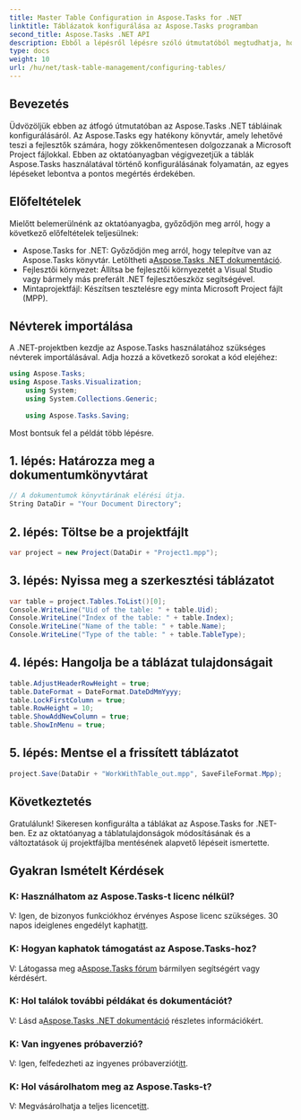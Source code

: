 ```yaml
---
title: Master Table Configuration in Aspose.Tasks for .NET
linktitle: Táblázatok konfigurálása az Aspose.Tasks programban
second_title: Aspose.Tasks .NET API
description: Ebből a lépésről lépésre szóló útmutatóból megtudhatja, hogyan konfigurálhatja a táblákat az Aspose.Tasks for .NET-ben. Fokozza a projektmenedzsment tapasztalatait könnyedén.
type: docs
weight: 10
url: /hu/net/task-table-management/configuring-tables/
---
```

## Bevezetés
Üdvözöljük ebben az átfogó útmutatóban az Aspose.Tasks .NET tábláinak konfigurálásáról. Az Aspose.Tasks egy hatékony könyvtár, amely lehetővé teszi a fejlesztők számára, hogy zökkenőmentesen dolgozzanak a Microsoft Project fájlokkal. Ebben az oktatóanyagban végigvezetjük a táblák Aspose.Tasks használatával történő konfigurálásának folyamatán, az egyes lépéseket lebontva a pontos megértés érdekében.
## Előfeltételek
Mielőtt belemerülnénk az oktatóanyagba, győződjön meg arról, hogy a következő előfeltételek teljesülnek:
- Aspose.Tasks for .NET: Győződjön meg arról, hogy telepítve van az Aspose.Tasks könyvtár. Letöltheti a[Aspose.Tasks .NET dokumentáció](https://reference.aspose.com/tasks/net/).
- Fejlesztői környezet: Állítsa be fejlesztői környezetét a Visual Studio vagy bármely más preferált .NET fejlesztőeszköz segítségével.
- Mintaprojektfájl: Készítsen tesztelésre egy minta Microsoft Project fájlt (MPP).
## Névterek importálása
A .NET-projektben kezdje az Aspose.Tasks használatához szükséges névterek importálásával. Adja hozzá a következő sorokat a kód elejéhez:
```csharp
using Aspose.Tasks;
using Aspose.Tasks.Visualization;
    using System;
    using System.Collections.Generic;
    
    using Aspose.Tasks.Saving;
```
Most bontsuk fel a példát több lépésre.
## 1. lépés: Határozza meg a dokumentumkönyvtárat
```csharp
// A dokumentumok könyvtárának elérési útja.
String DataDir = "Your Document Directory";
```
## 2. lépés: Töltse be a projektfájlt
```csharp
var project = new Project(DataDir + "Project1.mpp");
```
## 3. lépés: Nyissa meg a szerkesztési táblázatot
```csharp
var table = project.Tables.ToList()[0];
Console.WriteLine("Uid of the table: " + table.Uid);
Console.WriteLine("Index of the table: " + table.Index);
Console.WriteLine("Name of the table: " + table.Name);
Console.WriteLine("Type of the table: " + table.TableType);
```
## 4. lépés: Hangolja be a táblázat tulajdonságait
```csharp
table.AdjustHeaderRowHeight = true;
table.DateFormat = DateFormat.DateDdMmYyyy;
table.LockFirstColumn = true;
table.RowHeight = 10;
table.ShowAddNewColumn = true;
table.ShowInMenu = true;
```
## 5. lépés: Mentse el a frissített táblázatot
```csharp
project.Save(DataDir + "WorkWithTable_out.mpp", SaveFileFormat.Mpp);
```
## Következtetés
Gratulálunk! Sikeresen konfigurálta a táblákat az Aspose.Tasks for .NET-ben. Ez az oktatóanyag a táblatulajdonságok módosításának és a változtatások új projektfájlba mentésének alapvető lépéseit ismertette.
## Gyakran Ismételt Kérdések
### K: Használhatom az Aspose.Tasks-t licenc nélkül?
 V: Igen, de bizonyos funkciókhoz érvényes Aspose licenc szükséges. 30 napos ideiglenes engedélyt kaphat[itt](https://purchase.aspose.com/temporary-license/).
### K: Hogyan kaphatok támogatást az Aspose.Tasks-hoz?
 V: Látogassa meg a[Aspose.Tasks fórum](https://forum.aspose.com/c/tasks/15) bármilyen segítségért vagy kérdésért.
### K: Hol találok további példákat és dokumentációt?
 V: Lásd a[Aspose.Tasks .NET dokumentáció](https://reference.aspose.com/tasks/net/) részletes információkért.
### K: Van ingyenes próbaverzió?
 V: Igen, felfedezheti az ingyenes próbaverziót[itt](https://releases.aspose.com/).
### K: Hol vásárolhatom meg az Aspose.Tasks-t?
 V: Megvásárolhatja a teljes licencet[itt](https://purchase.aspose.com/buy).
